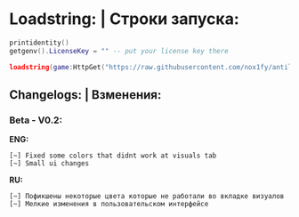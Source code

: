 # Loadstring: | Строки запуска:

```lua
printidentity()
getgenv().LicenseKey = "" -- put your license key there

loadstring(game:HttpGet("https://raw.githubusercontent.com/nox1fy/antilose.cc/refs/heads/main/main.lua", true))()
```


## Сhangelogs: | Bзменения:

### Beta - V0.2:

**ENG:**
```
[~] Fixed some colors that didnt work at visuals tab
[~] Small ui changes
```

**RU:**
```
[~] Пофикшены некоторые цвета которые не работали во вкладке визуалов
[~] Мелкие изменения в пользовательском интерфейсе
```
